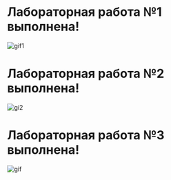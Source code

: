 # Лабораторная работа №1 выполнена! # 
![gif1](https://media.giphy.com/media/v1.Y2lkPWVjZjA1ZTQ3OGdicXl5bW1hcjE1N214cWR4NjRhNHMydzE1eTh5MTczbm0wMWNlcCZlcD12MV9naWZzX3NlYXJjaCZjdD1n/AUinHb6bQ5f4k/giphy.gif)
# Лабораторная работа №2 выполнена! # 
![gi2](https://media.giphy.com/media/v1.Y2lkPWVjZjA1ZTQ3aDE3endic2QzOWJhbDI3cjNyb2w1aGhoM3UyNHU0d29xcHJrbWM5dCZlcD12MV9naWZzX3NlYXJjaCZjdD1n/Em6WAwy7XGqG1ZPJY3/giphy.gif)
# Лабораторная работа №3 выполнена! # 
![gif](https://media.giphy.com/media/v1.Y2lkPWVjZjA1ZTQ3NDRrc3I2aHZrNnVhaGQybzU4dWJiNmNhdmM4MDZ2cHQyYzlhdGFqZSZlcD12MV9naWZzX3NlYXJjaCZjdD1n/xxNlB7ySzqjFC/giphy.gif)
